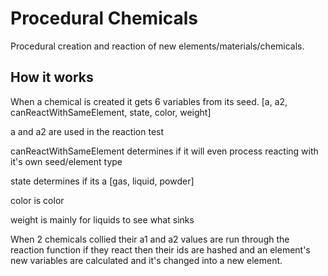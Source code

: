 # Procedural Chemicals
 Procedural creation and reaction of new elements/materials/chemicals.
## How it works
 When a chemical is created it gets 6 variables from its seed. [a, a2, canReactWithSameElement, state, color, weight]

 a and a2 are used in the reaction test

 canReactWithSameElement determines if it will even process reacting with it's own seed/element type

 state determines if its a [gas, liquid, powder]

 color is color

 weight is mainly for liquids to see what sinks
 
 When 2 chemicals collied their a1 and a2 values are run through the reaction function if they react then their ids are hashed and an element's new variables are calculated and it's changed into a new element.